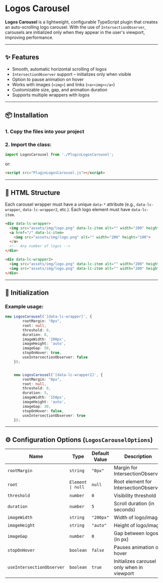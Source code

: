 
# Logos Carousel

**Logos Carousel** is a lightweight, configurable TypeScript plugin that creates an auto-scrolling logo carousel. With the use of `IntersectionObserver`, carousels are initialized only when they appear in the user's viewport, improving performance.

---

## ✨ Features

- Smooth, automatic horizontal scrolling of logos
- `IntersectionObserver` support – initializes only when visible
- Option to pause animation on hover
- Works with images (`<img>`) and links (`<a><img></a>`)
- Customizable size, gap, and animation duration
- Supports multiple wrappers with logos

---

## 📦 Installation

### 1. Copy the files into your project

### 2. Import the class:

```ts
import LogosCarousel from './PluginLogosCarousel';
```

or:

```html
<script src="PluginLogosCarousel.js"></script>
```

---

## 🧩 HTML Structure

Each carousel wrapper must have a unique `data-*` attribute (e.g., `data-lc-wrapper`, `data-lc-wrapper2`, etc.). Each logo element must have `data-lc-item`.

```html
<div data-lc-wrapper>
  <img src="assets/img/logo.png" data-lc-item alt="" width="200" height="100">
  <a href="/" data-lc-item>
    <img src="assets/img/logo.png" alt="" width="200" height="100">
  </a>
  <!-- Any number of logos -->
</div>

<div data-lc-wrapper2>
  <img src="assets/img/logo.png" data-lc-item alt="" width="200" height="100">
  <img src="assets/img/logo.png" data-lc-item alt="" width="200" height="100">
</div>
```

---

## 🚀 Initialization

### Example usage:

```ts
new LogosCarousel('[data-lc-wrapper]', {
        rootMargin: "0px",
        root: null,
        threshold: 0,
        duration: 8,
        imageWidth: '200px',
        imageHeight: 'auto',
        imageGap: 50,
        stopOnHover: true,
        useIntersectionObserver: false
    });


    new LogosCarousel('[data-lc-wrapper2]', {
        rootMargin: "0px",
        root: null,
        threshold: 0,
        duration: 5,
        imageWidth: '150px',
        imageHeight: 'auto',
        imageGap: 30,
        stopOnHover: false,
        useIntersectionObserver: true
    });
```

---

## ⚙️ Configuration Options (`LogosCarouselOptions`)

| Name                     | Type                 | Default Value     | Description |
|--------------------------|----------------------|-------------------|-------------|
| `rootMargin`             | `string`             | `"0px"`           | Margin for IntersectionObserver |
| `root`                   | `Element \| null`    | `null`            | Root element for IntersectionObserver |
| `threshold`              | `number`             | `0`               | Visibility threshold |
| `duration`               | `number`             | `5`               | Scroll duration (in seconds) |
| `imageWidth`             | `string`             | `"200px"`         | Width of logo/image |
| `imageHeight`            | `string`             | `"auto"`          | Height of logo/image |
| `imageGap`               | `number`             | `0`               | Gap between logos (in px) |
| `stopOnHover`            | `boolean`            | `false`           | Pauses animation on hover |
| `useIntersectionObserver`| `boolean`            | `true`            | Initializes carousel only when in viewport |


